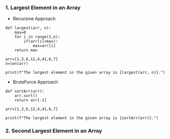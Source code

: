 ### 1. Largest Element in an Array

- Recursive Approach
```
def largest(arr, n):
    max=0
    for i in range(1,n):
        if(arr[i]>max):
            max=arr[i]
    return max

arr=[1,3,6,12,4,41,6,7]
n=len(arr)

print(f"The largest element in the given array is {largest(arr, n)}.")
```
- BruteForce Approach

```
def sortArr(arr):
    arr.sort()
    return arr[-1]

arr=[1,3,6,12,4,41,6,7]

print(f"The largest element in the given array is {sortArr(arr)}.")
```


### 2. Second Largest Element in an Array

```

```